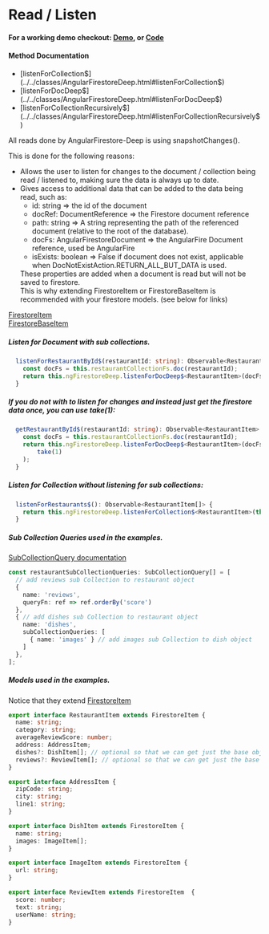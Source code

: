 # Read / Listen

#### For a working demo checkout: [Demo](../../../demo_), or [Code](https://github.com/Tylder/angularfirestore-deep)

#### Method Documentation

- [listenForCollection$](../../classes/AngularFirestoreDeep.html#listenForCollection$)
- [listenForDocDeep$](../../classes/AngularFirestoreDeep.html#listenForDocDeep$)
- [listenForCollectionRecursively$](../../classes/AngularFirestoreDeep.html#listenForCollectionRecursively$)

All reads done by AngularFirestore-Deep is using snapshotChanges().

This is done for the following reasons:
<ul>
    <li>
      Allows the user to listen for changes to the document / collection being read / listened to, making sure the data is always up to date.
    </li>
    <li>
      Gives access to additional data that can be added to the data being read, such as:
        <ul>
          <li>
            id: string => the id of the document
          </li>
          <li>
            docRef: DocumentReference => the Firestore document reference
          </li>
          <li>
            path: string => A string representing the path of the referenced document (relative to the root of the database).
          </li>
          <li>
            docFs: AngularFirestoreDocument => the AngularFire Document reference, used be AngularFire
          </li>
          <li>    
            isExists: boolean => False if document does not exist, applicable when DocNotExistAction.RETURN_ALL_BUT_DATA is used.
          </li>
        </ul>
      These properties are added when a document is read but will not be saved to firestore.      
      <br>
      This is why extending FirestoreItem or FirestoreBaseItem is recommended with your firestore models. (see below for links)
    </li> 
</ul>

[FirestoreItem](../../interfaces/FirestoreItem.html)
<br>
[FirestoreBaseItem](../../interfaces/FirestoreBaseItem.html)

##### Listen for Document with sub collections.

```typescript
  listenForRestaurantById$(restaurantId: string): Observable<RestaurantItem> {
    const docFs = this.restaurantCollectionFs.doc(restaurantId);
    return this.ngFirestoreDeep.listenForDocDeep$<RestaurantItem>(docFs, restaurantSubCollectionQueries);
  }
```

##### If you do not with to listen for changes and instead just get the firestore data once, you can use take(1):

```typescript
  getRestaurantById$(restaurantId: string): Observable<RestaurantItem> {
    const docFs = this.restaurantCollectionFs.doc(restaurantId);
    return this.ngFirestoreDeep.listenForDocDeep$<RestaurantItem>(docFs, restaurantSubCollectionQueries).pipe(
        take(1)
    );
  }
```

##### Listen for Collection without listening for sub collections:

```typescript
  listenForRestaurants$(): Observable<RestaurantItem[]> {
    return this.ngFirestoreDeep.listenForCollection$<RestaurantItem>(this.restaurantCollectionFs);
  }
```

##### Sub Collection Queries used in the examples.

[SubCollectionQuery documentation](../../interfaces/SubCollectionQuery.html)

```typescript
const restaurantSubCollectionQueries: SubCollectionQuery[] = [
  // add reviews sub Collection to restaurant object
  {
    name: 'reviews',
    queryFn: ref => ref.orderBy('score')
  },
  { // add dishes sub Collection to restaurant object
    name: 'dishes',
    subCollectionQueries: [
      { name: 'images' } // add images sub Collection to dish object
    ]
  },
];
```

##### Models used in the examples.

Notice that they extend [FirestoreItem](../../interfaces/FirestoreItem.html)

```typescript
export interface RestaurantItem extends FirestoreItem {
  name: string;
  category: string;
  averageReviewScore: number;
  address: AddressItem;
  dishes?: DishItem[]; // optional so that we can get just the base object to display in a list
  reviews?: ReviewItem[]; // optional so that we can get just the base object to display in a list
}

export interface AddressItem {
  zipCode: string;
  city: string;
  line1: string;
}

export interface DishItem extends FirestoreItem {
  name: string;
  images: ImageItem[];
}

export interface ImageItem extends FirestoreItem {
  url: string;
}

export interface ReviewItem extends FirestoreItem  {
  score: number;
  text: string;
  userName: string;
}
```


